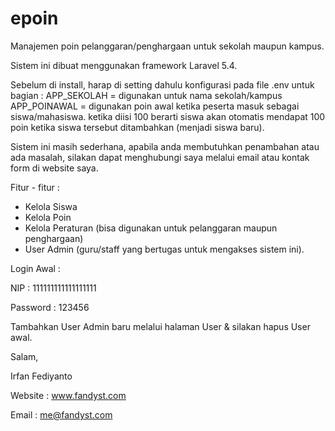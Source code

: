 # epoin
Manajemen poin pelanggaran/penghargaan untuk sekolah maupun kampus.

Sistem ini dibuat menggunakan framework Laravel 5.4.

Sebelum di install, harap di setting dahulu konfigurasi pada file .env untuk bagian :
APP_SEKOLAH = digunakan untuk nama sekolah/kampus
APP_POINAWAL = digunakan poin awal ketika peserta masuk sebagai siswa/mahasiswa. ketika diisi 100 berarti siswa akan otomatis mendapat 100 poin ketika siswa tersebut ditambahkan (menjadi siswa baru).

Sistem ini masih sederhana, apabila anda membutuhkan penambahan atau ada masalah, silakan dapat menghubungi saya melalui email atau kontak form di website saya.

Fitur - fitur :
- Kelola Siswa
- Kelola Poin
- Kelola Peraturan (bisa digunakan untuk pelanggaran maupun penghargaan)
- User Admin (guru/staff yang bertugas untuk mengakses sistem ini).


Login Awal :

NIP : 111111111111111111

Password : 123456

Tambahkan User Admin baru melalui halaman User & silakan hapus User awal.

Salam,

Irfan Fediyanto

Website : www.fandyst.com

Email   : me@fandyst.com

